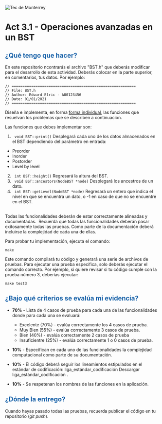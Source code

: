 ![Tec de Monterrey](images/logotecmty.png)

# Act 3.1 - Operaciones avanzadas en un BST

## <span style="color: rgb(26, 99, 169);">¿Qué tengo que hacer?</span>

En este repositorio ncontrarás el archivo "BST.h" que deberás modificar para el desarrollo de esta actividad. Deberás colocar en la parte superior, en comentarios, tus datos. Por ejemplo:

```
// =========================================================
// File: BST.h
// Author: Edward Elric - A00123456
// Date: 01/01/2021
// =========================================================
```

Diseña e implementa, en forma <span style="text-decoration-line: underline;">forma individual</span>, las funciones que resuelvan los problemas que se describen a continuación.

Las funciones que debes implementar son:

1. ` void BST::print()`
   Desplegará cada uno de los datos almacenados en el BST dependiendo del parámetro en entrada:

- Preorder
- Inorder
- Postorder
- Level by level

2. ` int BST::height()`
   Regresará la altura del BST.
3. ` void BST::ancestors(NodeBST *node)`
   Desplegará los ancestros de un dato.
4. ` int BST::getLevel(NodeBST *node)`
   Regresará un entero que indica el nivel en que se encuentra un dato, o -1 en caso de que no se encuentre en el BST.

<br>Todas las funcionalidades deberán de estar correctamente alineadas y documentadas.&nbsp; Recuerda que todas las funcionalidades deberán pasar exitosamente todas las pruebas. Como parte de la documentación deberá incluirse la complejidad de cada una de ellas.

Para probar tu implementación, ejecuta el comando:

```
make
```

Este comando compilará tu código y generará una serie de archivos de pruebas. Para ejecutar una prueba específica, solo deberás ejecutar el comando correcto. Por ejemplo, si quiere revisar si tu código cumple con la prueba número 3, deberías ejecutar:

```
make test3
```

## <span style="color: rgb(26, 99, 169);">**¿Bajo qué criterios se evalúa mi evidencia?**</span>

- **70%** - Lista de 4 casos de prueba para cada una de las funcionalidades donde para cada una se evaluará:

  - Excelente (70%) - evalúa correctamente los 4 casos de prueba.
  - Muy Bien (55%) - evalúa correctamente 3 casos de prueba.
  - Bien (40%) - evalúa correctamente 2 casos de prueba
  - Insuficientre (25%) - evalúa correctamente 1 o 0 casos de prueba.

- **10%** - Especifican en cada uno de las funcionalidades la complejidad computacional como parte de su documentación.

- **10%** - El código deberá seguir los lineamientos estipulados en el estándar de codificación: liga_estándar_codificación Descargar liga_estándar_codificación .

- **10%** - Se respetenan los nombres de las funciones en la aplicación.

## <span style="color: rgb(26, 99, 169);">**¿Dónde la entrego?**</span>

Cuando hayas pasado todas las pruebas, recuerda publicar el código en tu repositorio (_git push_).
